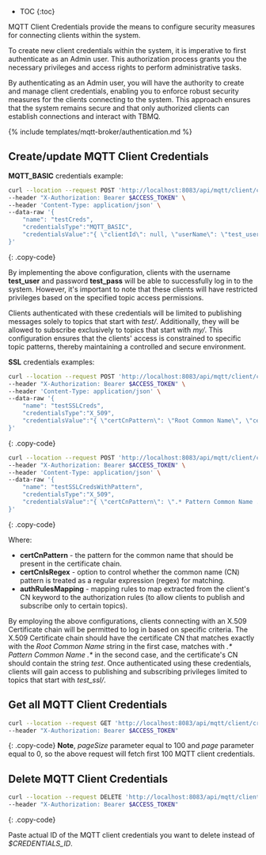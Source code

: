 * TOC
{:toc}

MQTT Client Credentials provide the means to configure security measures for connecting clients within the system.

To create new client credentials within the system, it is imperative to first authenticate as an Admin user. 
This authorization process grants you the necessary privileges and access rights to perform administrative tasks.

By authenticating as an Admin user, you will have the authority to create and manage client credentials, 
enabling you to enforce robust security measures for the clients connecting to the system. 
This approach ensures that the system remains secure and that only authorized clients can establish connections and interact with TBMQ.

{% include templates/mqtt-broker/authentication.md %}

## Create/update MQTT Client Credentials

**MQTT_BASIC** credentials example:

```bash
curl --location --request POST 'http://localhost:8083/api/mqtt/client/credentials' \
--header "X-Authorization: Bearer $ACCESS_TOKEN" \
--header 'Content-Type: application/json' \
--data-raw '{
    "name": "testCreds",
    "credentialsType":"MQTT_BASIC",
    "credentialsValue":"{ \"clientId\": null, \"userName\": \"test_user\", \"password\": \"test_pass\", \"authRules\": { \"pubAuthRulePatterns\": [\"test\/.*\"], \"subAuthRulePatterns\": [\"my\/.*\"] } }"
}'
```
{: .copy-code}

By implementing the above configuration, clients with the username **test_user** and password **test_pass** will be able to successfully log in to the system. 
However, it's important to note that these clients will have restricted privileges based on the specified topic access permissions.

Clients authenticated with these credentials will be limited to publishing messages solely to topics that start with _test/_. 
Additionally, they will be allowed to subscribe exclusively to topics that start with _my/_. 
This configuration ensures that the clients' access is constrained to specific topic patterns, thereby maintaining a controlled and secure environment.

**SSL** credentials examples:

```bash
curl --location --request POST 'http://localhost:8083/api/mqtt/client/credentials' \
--header "X-Authorization: Bearer $ACCESS_TOKEN" \
--header 'Content-Type: application/json' \
--data-raw '{
    "name": "testSSLCreds",
    "credentialsType":"X_509",
    "credentialsValue":"{ \"certCnPattern\": \"Root Common Name\", \"certCnIsRegex\": false, \"authRulesMapping\": { \"test\": { \"pubAuthRulePatterns\": [\"test_ssl\/.*\"], \"subAuthRulePatterns\": [\"test_ssl\/.*\"] } } }"
}'
```
{: .copy-code}

```bash
curl --location --request POST 'http://localhost:8083/api/mqtt/client/credentials' \
--header "X-Authorization: Bearer $ACCESS_TOKEN" \
--header 'Content-Type: application/json' \
--data-raw '{
    "name": "testSSLCredsWithPattern",
    "credentialsType":"X_509",
    "credentialsValue":"{ \"certCnPattern\": \".* Pattern Common Name .*\", \"certCnIsRegex\": true, \"authRulesMapping\": { \"test\": { \"pubAuthRulePatterns\": [\"test_ssl\/.*\"], \"subAuthRulePatterns\": [\"test_ssl\/.*\"] } } }"
}'
```
{: .copy-code}

Where:
- **certCnPattern** - the pattern for the common name that should be present in the certificate chain.
- **certCnIsRegex** - option to control whether the common name (CN) pattern is treated as a regular expression (regex) for matching.
- **authRulesMapping** - mapping rules to map extracted from the client's CN keyword to the authorization rules (to allow clients to publish and subscribe only to certain topics).

By employing the above configurations, clients connecting with an X.509 Certificate chain will be permitted to log in based on specific criteria.
The X.509 Certificate chain should have the certificate CN that matches exactly with the _Root Common Name_ string in the first case, 
matches with _.* Pattern Common Name .*_ in the second case, and the certificate's CN should contain the string _test_.
Once authenticated using these credentials, clients will gain access to publishing and subscribing privileges limited to topics that start with _test_ssl/_.

## Get all MQTT Client Credentials

```bash
curl --location --request GET 'http://localhost:8083/api/mqtt/client/credentials?pageSize=100&page=0' \
--header "X-Authorization: Bearer $ACCESS_TOKEN"
```
{: .copy-code}
**Note**, _pageSize_ parameter equal to 100 and _page_ parameter equal to 0, so the above request will fetch first 100 MQTT client credentials.

## Delete MQTT Client Credentials

```bash
curl --location --request DELETE 'http://localhost:8083/api/mqtt/client/credentials/$CREDENTIALS_ID' \
--header "X-Authorization: Bearer $ACCESS_TOKEN"
```
{: .copy-code}

Paste actual ID of the MQTT client credentials you want to delete instead of _$CREDENTIALS_ID_.
